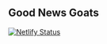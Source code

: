 ## Good News Goats

[![Netlify Status](https://api.netlify.com/api/v1/badges/6ca06dfb-7a2f-4ce4-ace3-7871d5f5f768/deploy-status)](https://app.netlify.com/sites/goodnewsgoats/deploys)
